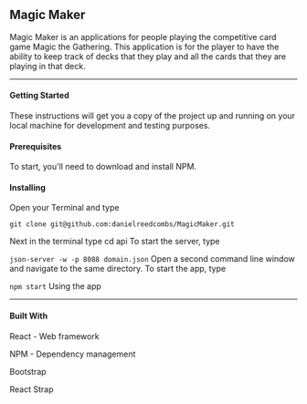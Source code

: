 
## Magic Maker

Magic Maker is an applications for people playing the competitive card game Magic the Gathering. This application is for the player to have the ability to keep track of decks that they play and all the cards that they are playing in that deck. 

___

#### Getting Started

These instructions will get you a copy of the project up and running on your local machine for development and testing purposes.


#### Prerequisites

To start, you'll need to download and install NPM.

#### Installing

Open your Terminal and type

```git clone git@github.com:danielreedcombs/MagicMaker.git```

Next in the terminal type cd api
To start the server, type

```json-server -w -p 8088 domain.json```
Open a second command line window and navigate to the same directory. To start the app, type

```npm start```
Using the app


___
#### Built With

React - Web framework

NPM - Dependency management

Bootstrap

React Strap

